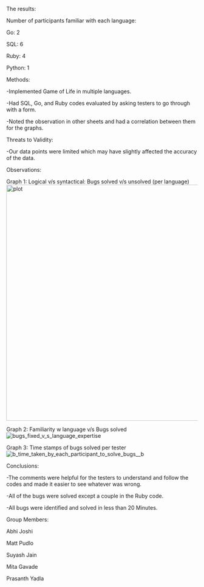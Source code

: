 The results:

Number of participants familiar with each language:

Go: 2

SQL: 6

Ruby: 4

Python: 1

Methods:

-Implemented Game of Life in multiple languages.

-Had SQL, Go, and Ruby codes evaluated by asking testers to go through with a form.

-Noted the observation in other sheets and had a correlation between them for the graphs.

Threats to Validity:

-Our data points were limited which may have slightly affected the accuracy of the data. 

Observations:

Graph 1: Logical v/s syntactical: Bugs solved v/s unsolved (per language)
<img width="620" alt="plot" src="https://user-images.githubusercontent.com/69598394/92062911-c920b600-ed67-11ea-91d8-da474a53a6fa.png">

Graph 2: Familiarity w language v/s Bugs solved
![bugs_fixed_v_s_language_expertise](https://user-images.githubusercontent.com/69598394/92049399-55c37800-ed58-11ea-86b1-472bc455f7d3.png)


Graph 3: Time stamps of bugs solved per tester
![_b_time_taken_by_each_participant_to_solve_bugs__b_](https://user-images.githubusercontent.com/69598394/92049531-b5ba1e80-ed58-11ea-8809-bc3116590ede.png)

Conclusions:

-The comments were helpful for the testers to understand and follow the codes and made it easier to see whatever was wrong. 

-All of the bugs were solved except a couple in the Ruby code.

-All bugs were identified and solved in less than 20 Minutes.

Group Members: 

Abhi Joshi

Matt Pudlo

Suyash Jain

Mita Gavade

Prasanth Yadla
